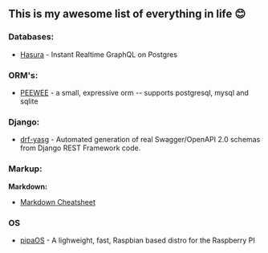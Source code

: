 ## This is my awesome list of everything in life  :blush:

### Databases:
- [Hasura](https://hasura.io) - Instant Realtime GraphQL on Postgres

### ORM's:
- [PEEWEE](https://github.com/coleifer/peewee) - a small, expressive orm -- supports postgresql, mysql and sqlite 

### Django:
- [drf-yasg](https://github.com/axnsan12/drf-yasg) - Automated generation of real Swagger/OpenAPI 2.0 schemas from Django REST Framework code.

### Markup:
**Markdown:**
- [Markdown Cheatsheet](https://github.com/adam-p/markdown-here/wiki/Markdown-Cheatsheet)

### OS
- [pipaOS](http://pipaos.mitako.eu/) - A lighweight, fast, Raspbian based distro
for the Raspberry PI
